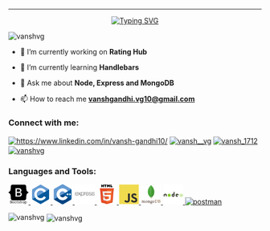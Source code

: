 <hr>
  <p align="center">
    <a href="https://git.io/typing-svg"><img src="https://readme-typing-svg.herokuapp.com?font=Fira+Code&pause=1000&center=true&width=435&lines=Hello+There+%2C+Nice+to+see+you+%F0%9F%98%80;I+am+Vansh+Gandhi%2C+an+IT+student+;A+passionate+web+developer;Loves+to+learn+new+things" alt="Typing SVG" /></a>
  </p>
</hr>

<p align="left"> <img src="https://komarev.com/ghpvc/?username=vanshvg&label=Profile%20views&color=0e75b6&style=flat" alt="vanshvg" /> </p>

- 🔭 I’m currently working on **Rating Hub**

- 🌱 I’m currently learning **Handlebars**

- 💬 Ask me about **Node, Express and MongoDB**

- 📫 How to reach me **vanshgandhi.vg10@gmail.com**

<h3 align="left">Connect with me:</h3>
<p align="left">
<a href="https://linkedin.com/in/https://www.linkedin.com/in/vansh-gandhi10/" target="blank"><img align="center" src="https://raw.githubusercontent.com/rahuldkjain/github-profile-readme-generator/master/src/images/icons/Social/linked-in-alt.svg" alt="https://www.linkedin.com/in/vansh-gandhi10/" height="30" width="40" /></a>
<a href="https://instagram.com/vansh__vg" target="blank"><img align="center" src="https://raw.githubusercontent.com/rahuldkjain/github-profile-readme-generator/master/src/images/icons/Social/instagram.svg" alt="vansh__vg" height="30" width="40" /></a>
<a href="https://www.codechef.com/users/vansh_1712" target="blank"><img align="center" src="https://cdn.jsdelivr.net/npm/simple-icons@3.1.0/icons/codechef.svg" alt="vansh_1712" height="30" width="40" /></a>
<a href="https://www.leetcode.com/vanshvg" target="blank"><img align="center" src="https://raw.githubusercontent.com/rahuldkjain/github-profile-readme-generator/master/src/images/icons/Social/leet-code.svg" alt="vanshvg" height="30" width="40" /></a>
</p>

<h3 align="left">Languages and Tools:</h3>
<p align="left"> <a href="https://getbootstrap.com" target="_blank" rel="noreferrer"> <img src="https://raw.githubusercontent.com/devicons/devicon/master/icons/bootstrap/bootstrap-plain-wordmark.svg" alt="bootstrap" width="40" height="40"/> </a> <a href="https://www.cprogramming.com/" target="_blank" rel="noreferrer"> <img src="https://raw.githubusercontent.com/devicons/devicon/master/icons/c/c-original.svg" alt="c" width="40" height="40"/> </a> <a href="https://www.w3schools.com/cpp/" target="_blank" rel="noreferrer"> <img src="https://raw.githubusercontent.com/devicons/devicon/master/icons/cplusplus/cplusplus-original.svg" alt="cplusplus" width="40" height="40"/> </a> <a href="https://expressjs.com" target="_blank" rel="noreferrer"> <img src="https://raw.githubusercontent.com/devicons/devicon/master/icons/express/express-original-wordmark.svg" alt="express" width="40" height="40"/> </a> <a href="https://www.w3.org/html/" target="_blank" rel="noreferrer"> <img src="https://raw.githubusercontent.com/devicons/devicon/master/icons/html5/html5-original-wordmark.svg" alt="html5" width="40" height="40"/> </a> <a href="https://developer.mozilla.org/en-US/docs/Web/JavaScript" target="_blank" rel="noreferrer"> <img src="https://raw.githubusercontent.com/devicons/devicon/master/icons/javascript/javascript-original.svg" alt="javascript" width="40" height="40"/> </a> <a href="https://www.mongodb.com/" target="_blank" rel="noreferrer"> <img src="https://raw.githubusercontent.com/devicons/devicon/master/icons/mongodb/mongodb-original-wordmark.svg" alt="mongodb" width="40" height="40"/> </a> <a href="https://nodejs.org" target="_blank" rel="noreferrer"> <img src="https://raw.githubusercontent.com/devicons/devicon/master/icons/nodejs/nodejs-original-wordmark.svg" alt="nodejs" width="40" height="40"/> </a> <a href="https://postman.com" target="_blank" rel="noreferrer"> <img src="https://www.vectorlogo.zone/logos/getpostman/getpostman-icon.svg" alt="postman" width="40" height="40"/> </a> </p>

<p><img align="left" src="https://github-readme-stats.vercel.app/api/top-langs?username=vanshvg&show_icons=true&locale=en&layout=compact" alt="vanshvg" /></p>

<p>&nbsp;<img align="center" src="https://github-readme-stats.vercel.app/api?username=vanshvg&show_icons=true&locale=en" alt="vanshvg" /></p>
